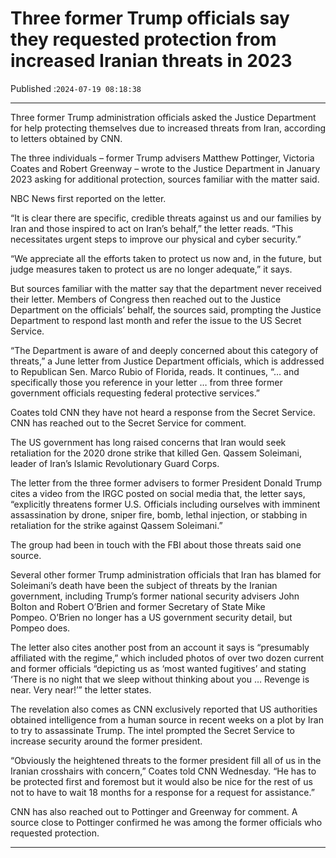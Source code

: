 # Three former Trump officials say they requested protection from increased Iranian threats in 2023

Published :`2024-07-19 08:18:38`

---

Three former Trump administration officials asked the Justice Department for help protecting themselves due to increased threats from Iran, according to letters obtained by CNN.

The three individuals – former Trump advisers Matthew Pottinger, Victoria Coates and Robert Greenway – wrote to the Justice Department in January 2023 asking for additional protection, sources familiar with the matter said.

NBC News first reported on the letter.

“It is clear there are specific, credible threats against us and our families by Iran and those inspired to act on Iran’s behalf,” the letter reads. “This necessitates urgent steps to improve our physical and cyber security.”

“We appreciate all the efforts taken to protect us now and, in the future, but judge measures taken to protect us are no longer adequate,” it says.

But sources familiar with the matter say that the department never received their letter. Members of Congress then reached out to the Justice Department on the officials’ behalf, the sources said, prompting the Justice Department to respond last month and refer the issue to the US Secret Service.

“The Department is aware of and deeply concerned about this category of threats,” a June letter from Justice Department officials, which is addressed to Republican Sen. Marco Rubio of Florida, reads. It continues, “… and specifically those you reference in your letter … from three former government officials requesting federal protective services.”

Coates told CNN they have not heard a response from the Secret Service. CNN has reached out to the Secret Service for comment.

The US government has long raised concerns that Iran would seek retaliation for the 2020 drone strike that killed Gen. Qassem Soleimani, leader of Iran’s Islamic Revolutionary Guard Corps.

The letter from the three former advisers to former President Donald Trump cites a video from the IRGC posted on social media that, the letter says, “explicitly threatens former U.S. Officials including ourselves with imminent assassination by drone, sniper fire, bomb, lethal injection, or stabbing in retaliation for the strike against Qassem Soleimani.”

The group had been in touch with the FBI about those threats said one source.

Several other former Trump administration officials that Iran has blamed for Soleimani’s death have been the subject of threats by the Iranian government, including Trump’s former national security advisers John Bolton and Robert O’Brien and former Secretary of State Mike Pompeo. O’Brien no longer has a US government security detail, but Pompeo does.

The letter also cites another post from an account it says is “presumably affiliated with the regime,” which included photos of over two dozen current and former officials “depicting us as ‘most wanted fugitives’ and stating ‘There is no night that we sleep without thinking about you … Revenge is near. Very near!’” the letter states.

The revelation also comes as CNN exclusively reported that US authorities obtained intelligence from a human source in recent weeks on a plot by Iran to try to assassinate Trump. The intel prompted the Secret Service to increase security around the former president.

“Obviously the heightened threats to the former president fill all of us in the Iranian crosshairs with concern,” Coates told CNN Wednesday. “He has to be protected first and foremost but it would also be nice for the rest of us not to have to wait 18 months for a response for a request for assistance.”

CNN has also reached out to Pottinger and Greenway for comment. A source close to Pottinger confirmed he was among the former officials who requested protection.

---

